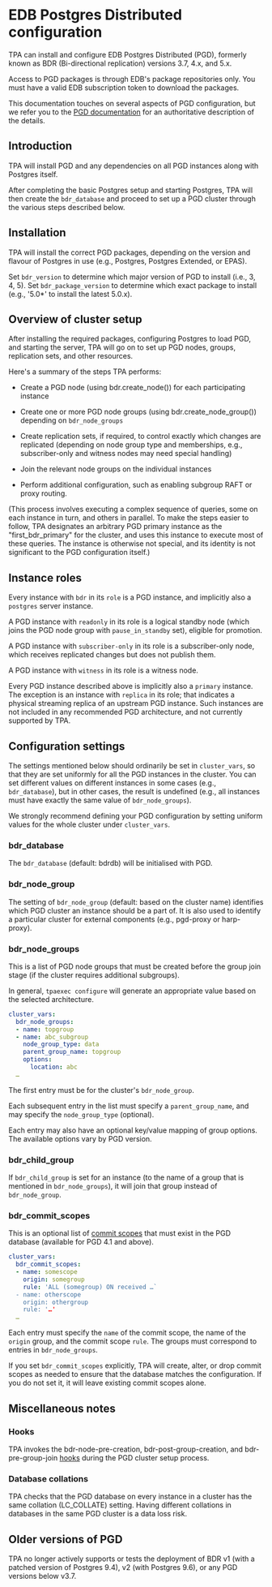 # EDB Postgres Distributed configuration

TPA can install and configure EDB Postgres Distributed (PGD),
formerly known as BDR (Bi-directional replication) versions 3.7, 4.x,
and 5.x.

Access to PGD packages is through EDB's package repositories only.
You must have a valid EDB subscription token to download the packages.

This documentation touches on several aspects of PGD configuration, but
we refer you to the [PGD
documentation](https://enterprisedb.com/docs/pgd/latest/) for an
authoritative description of the details.

## Introduction

TPA will install PGD and any dependencies on all PGD instances along
with Postgres itself.

After completing the basic Postgres setup and starting Postgres, TPA
will then create the `bdr_database` and proceed to set up a PGD cluster
through the various steps described below.

## Installation

TPA will install the correct PGD packages, depending on the version
and flavour of Postgres in use (e.g., Postgres, Postgres Extended, or
EPAS).

Set `bdr_version` to determine which major version of PGD to install
(i.e., 3, 4, 5). Set `bdr_package_version` to determine which exact
package to install (e.g., '5.0*' to install the latest 5.0.x).

## Overview of cluster setup

After installing the required packages, configuring Postgres to load
PGD, and starting the server, TPA will go on to set up PGD nodes,
groups, replication sets, and other resources.

Here's a summary of the steps TPA performs:

* Create a PGD node (using bdr.create_node()) for each participating
  instance

* Create one or more PGD node groups (using bdr.create_node_group())
  depending on `bdr_node_groups`

* Create replication sets, if required, to control exactly which changes
  are replicated (depending on node group type and memberships, e.g.,
  subscriber-only and witness nodes may need special handling)

* Join the relevant node groups on the individual instances

* Perform additional configuration, such as enabling subgroup RAFT or
  proxy routing.

(This process involves executing a complex sequence of queries, some on
each instance in turn, and others in parallel. To make the steps easier
to follow, TPA designates an arbitrary PGD primary instance as the
"first_bdr_primary" for the cluster, and uses this instance to execute
most of these queries. The instance is otherwise not special, and its
identity is not significant to the PGD configuration itself.)

## Instance roles

Every instance with `bdr` in its `role` is a PGD instance, and
implicitly also a `postgres` server instance.

A PGD instance with `readonly` in its role is a logical standby node
(which joins the PGD node group with `pause_in_standby` set), eligible
for promotion.

A PGD instance with `subscriber-only` in its role is a subscriber-only
node, which receives replicated changes but does not publish them.

A PGD instance with `witness` in its role is a witness node.

Every PGD instance described above is implicitly also a `primary`
instance. The exception is an instance with `replica` in its role; that
indicates a physical streaming replica of an upstream PGD instance. Such
instances are not included in any recommended PGD architecture, and not
currently supported by TPA.

## Configuration settings

The settings mentioned below should ordinarily be set in `cluster_vars`,
so that they are set uniformly for all the PGD instances in the cluster.
You can set different values on different instances in some cases (e.g.,
`bdr_database`), but in other cases, the result is undefined (e.g., all
instances must have exactly the same value of `bdr_node_groups`).

We strongly recommend defining your PGD configuration by setting uniform
values for the whole cluster under `cluster_vars`.

### bdr_database

The `bdr_database` (default: bdrdb) will be initialised with PGD.

### bdr_node_group

The setting of `bdr_node_group` (default: based on the cluster name)
identifies which PGD cluster an instance should be a part of. It is also
used to identify a particular cluster for external components (e.g.,
pgd-proxy or harp-proxy).

### bdr_node_groups

This is a list of PGD node groups that must be created before the group
join stage (if the cluster requires additional subgroups).

In general, `tpaexec configure` will generate an appropriate value based
on the selected architecture.

```yaml
cluster_vars:
  bdr_node_groups:
  - name: topgroup
  - name: abc_subgroup
    node_group_type: data
    parent_group_name: topgroup
    options:
      location: abc
  …
```

The first entry must be for the cluster's `bdr_node_group`.

Each subsequent entry in the list must specify a `parent_group_name`,
and may specify the `node_group_type` (optional).

Each entry may also have an optional key/value mapping of group options.
The available options vary by PGD version.

### bdr_child_group

If `bdr_child_group` is set for an instance (to the name of a group that
is mentioned in `bdr_node_groups`), it will join that group instead of
`bdr_node_group`.

### bdr_commit_scopes

This is an optional list of
[commit scopes](https://www.enterprisedb.com/docs/pgd/latest/durability/group-commit/)
that must exist in the PGD database (available for PGD 4.1 and above).

```yaml
cluster_vars:
  bdr_commit_scopes:
  - name: somescope
    origin: somegroup
    rule: 'ALL (somegroup) ON received …`
  - name: otherscope
    origin: othergroup
    rule: '…'
  …
```

Each entry must specify the `name` of the commit scope, the name of the
`origin` group, and the commit scope `rule`. The groups must correspond
to entries in `bdr_node_groups`.

If you set `bdr_commit_scopes` explicitly, TPA will create, alter, or
drop commit scopes as needed to ensure that the database matches the
configuration. If you do not set it, it will leave existing commit
scopes alone.

## Miscellaneous notes

### Hooks

TPA invokes the bdr-node-pre-creation, bdr-post-group-creation, and
bdr-pre-group-join [hooks](tpaexec-hooks.md) during the PGD cluster
setup process.

### Database collations

TPA checks that the PGD database on every instance in a cluster has
the same collation (LC_COLLATE) setting. Having different collations in
databases in the same PGD cluster is a data loss risk.

## Older versions of PGD

TPA no longer actively supports or tests the deployment of BDR v1
(with a patched version of Postgres 9.4), v2 (with Postgres 9.6), or
any PGD versions below v3.7.
